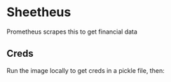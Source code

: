 # Sheetheus
Prometheus scrapes this to get financial data

## Creds
Run the image locally to get creds in a pickle file, then:
